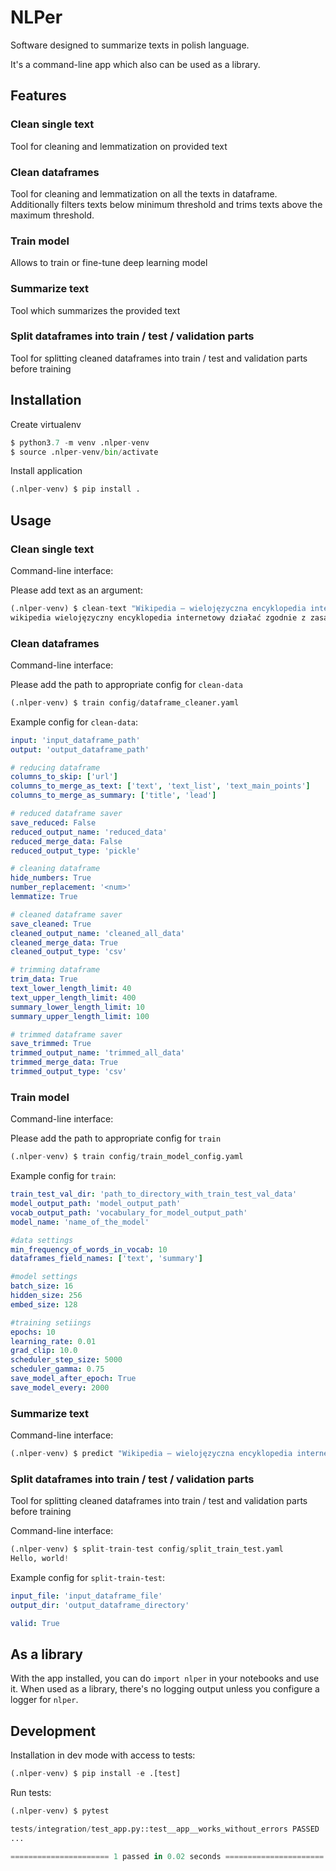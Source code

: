 # NLPer

Software designed to summarize texts in polish language.

It's a command-line app which also can be used as a library.

## Features

### Clean single text
Tool for cleaning and lemmatization on provided text

### Clean dataframes
Tool for cleaning and lemmatization on all the texts in dataframe.
Additionally filters texts below minimum threshold and trims texts above the maximum threshold.

### Train model
Allows to train or fine-tune deep learning model

### Summarize text
Tool which summarizes the provided text

### Split dataframes into train / test / validation parts
Tool for splitting cleaned dataframes into train / test and validation parts before training

## Installation

Create virtualenv

``` python
$ python3.7 -m venv .nlper-venv
$ source .nlper-venv/bin/activate
```

Install application

``` python
(.nlper-venv) $ pip install .
```

## Usage

### Clean single text

Command-line interface:

Please add text as an argument:

``` python
(.nlper-venv) $ clean-text "Wikipedia – wielojęzyczna encyklopedia internetowa działająca zgodnie z zasadą otwartej treści."
wikipedia wielojęzyczny encyklopedia internetowy działać zgodnie z zasada otwarty treść .
```

### Clean dataframes

Command-line interface:

Please add the path to appropriate config for `clean-data`

``` python
(.nlper-venv) $ train config/dataframe_cleaner.yaml

```

Example config for `clean-data`:

```yaml
input: 'input_dataframe_path'
output: 'output_dataframe_path'

# reducing dataframe
columns_to_skip: ['url']
columns_to_merge_as_text: ['text', 'text_list', 'text_main_points']
columns_to_merge_as_summary: ['title', 'lead']

# reduced dataframe saver
save_reduced: False
reduced_output_name: 'reduced_data'
reduced_merge_data: False
reduced_output_type: 'pickle'

# cleaning dataframe
hide_numbers: True
number_replacement: '<num>'
lemmatize: True

# cleaned dataframe saver
save_cleaned: True
cleaned_output_name: 'cleaned_all_data'
cleaned_merge_data: True
cleaned_output_type: 'csv'

# trimming dataframe
trim_data: True
text_lower_length_limit: 40
text_upper_length_limit: 400
summary_lower_length_limit: 10
summary_upper_length_limit: 100

# trimmed dataframe saver
save_trimmed: True
trimmed_output_name: 'trimmed_all_data'
trimmed_merge_data: True
trimmed_output_type: 'csv'
```

### Train model
Command-line interface:

Please add the path to appropriate config for `train`

``` python
(.nlper-venv) $ train config/train_model_config.yaml

```

Example config for `train`:

```yaml
train_test_val_dir: 'path_to_directory_with_train_test_val_data'
model_output_path: 'model_output_path'
vocab_output_path: 'vocabulary_for_model_output_path'
model_name: 'name_of_the_model'

#data settings
min_frequency_of_words_in_vocab: 10
dataframes_field_names: ['text', 'summary']

#model settings
batch_size: 16
hidden_size: 256
embed_size: 128

#training setiings
epochs: 10
learning_rate: 0.01
grad_clip: 10.0
scheduler_step_size: 5000
scheduler_gamma: 0.75
save_model_after_epoch: True
save_model_every: 2000
```

### Summarize text

Command-line interface:


``` python
(.nlper-venv) $ predict "Wikipedia – wielojęzyczna encyklopedia internetowa działająca zgodnie z zasadą otwartej treści."

```


### Split dataframes into train / test / validation parts
Tool for splitting cleaned dataframes into train / test and validation parts before training


Command-line interface:

``` python
(.nlper-venv) $ split-train-test config/split_train_test.yaml
Hello, world!
```

Example config for `split-train-test`:

```yaml
input_file: 'input_dataframe_file'
output_dir: 'output_dataframe_directory'

valid: True
```

## As a library

With the app installed, you can do `import nlper` in your notebooks and use it. 
When used as a library, there's no logging output unless you configure a logger for `nlper`.


## Development

Installation in dev mode with access to tests:

``` python
(.nlper-venv) $ pip install -e .[test]
```

Run tests:

``` python
(.nlper-venv) $ pytest

tests/integration/test_app.py::test__app__works_without_errors PASSED 
... 

====================== 1 passed in 0.02 seconds ======================
```
<!--
Run tests in docker:

```
$ make test

# a lot of output

====================== 1 passed in 0.02 seconds ======================
```

-->